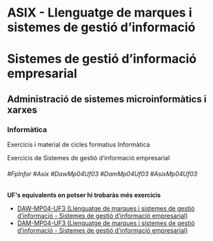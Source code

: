 # ASIX - Llenguatge de marques i sistemes de gestió d’informació
# Sistemes de gestió d’informació empresarial
## Administració de sistemes microinformàtics i xarxes
### Informàtica

Exercicis i material de cicles formatius Informàtica

Exercicis de Sistemes de gestió d’informació empresarial

###### #FpInfor #Asix #DawMp04Uf03 #DamMp04Uf03 #AsixMp04Uf03

**UF's equivalents on potser hi trobaràs més exercicis**
* [DAW-MP04-UF3 (Llenguatge de marques i sistemes de gestió d’informació - Sistemes de gestió d’informació empresarial)](/DAW/DAW-MP04/DAW-MP04-UF3)
* [DAM-MP04-UF3 (Llenguatge de marques i sistemes de gestió d’informació - Sistemes de gestió d’informació empresarial)](/DAM/DAM-MP04/DAM-MP04-UF3)
